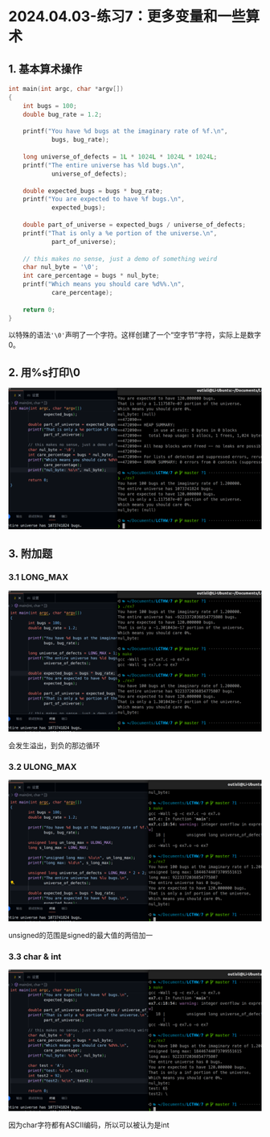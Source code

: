 # 2024.04.03-练习7：更多变量和一些算术

## 1. 基本算术操作

```c
int main(int argc, char *argv[])
{
    int bugs = 100;
    double bug_rate = 1.2;

    printf("You have %d bugs at the imaginary rate of %f.\n",
            bugs, bug_rate);

    long universe_of_defects = 1L * 1024L * 1024L * 1024L;
    printf("The entire universe has %ld bugs.\n",
            universe_of_defects);

    double expected_bugs = bugs * bug_rate;
    printf("You are expected to have %f bugs.\n",
            expected_bugs);

    double part_of_universe = expected_bugs / universe_of_defects;
    printf("That is only a %e portion of the universe.\n",
            part_of_universe);

    // this makes no sense, just a demo of something weird
    char nul_byte = '\0';
    int care_percentage = bugs * nul_byte;
    printf("Which means you should care %d%%.\n",
            care_percentage);

    return 0;
}
```

以特殊的语法`'\0'`声明了一个字符。这样创建了一个“空字节”字符，实际上是数字0。

## 2. 用%s打印\0

![Untitled](./74.png)

## 3. 附加题

### 3.1 LONG_MAX

![Untitled](./71.png)

会发生溢出，到负的那边循环

### 3.2 ULONG_MAX

![Untitled](./72.png)

unsigned的范围是signed的最大值的两倍加一

### 3.3 char & int

![Untitled](./73.png)

因为char字符都有ASCII编码，所以可以被认为是int